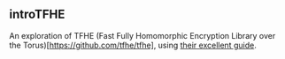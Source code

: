 ## introTFHE

An exploration of TFHE (Fast Fully Homomorphic Encryption Library over the Torus)[https://github.com/tfhe/tfhe], using [their excellent guide](https://tfhe.github.io/tfhe/coding.html).
